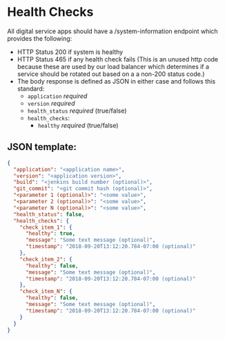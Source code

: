 # Health Checks

All digital service apps should have a /system-information endpoint which provides the following:

* HTTP Status 200 if system is healthy
* HTTP Status 465 if any health check fails (This is an unused http code because these are used by our load balancer which determines if a service should be rotated out based on a a non-200 status code.)
* The body response is defined as JSON in either case and follows this standard:
  * `application` *required*
  * `version` *required*
  * `health_status` *required* (true/false)
  * `health_checks`:
    * `healthy` *required* (true/false)

## JSON template:

```json
{
  "application": "<application name>",
  "version": "<application version>",
  "build": "<jenkins build number (optional)>",
  "git_commit": "<git commit hash (optional)>",
  "<parameter 1 (optional)>": "<some value>",
  "<parameter 2 (optional)>": "<some value>",
  "<parameter N (optional)>": "<some value>",
  "health_status": false,
  "health_checks": {
    "check_item_1": {
      "healthy": true,
      "message": "Some text message (optional)",
      "timestamp": "2018-09-20T13:12:20.784-07:00 (optional)"
    },
    "check_item_2": {
      "healthy": false,
      "message": "Some text message (optional)",
      "timestamp": "2018-09-20T13:12:20.784-07:00 (optional)"
    },
    "check_item_N": {
      "healthy": false,
      "message": "Some text message (optional)",
      "timestamp": "2018-09-20T13:12:20.784-07:00 (optional)"
    }
  }
}
```

